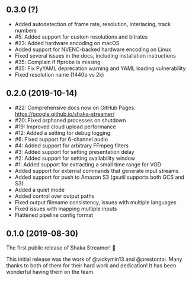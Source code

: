 ## 0.3.0 (?)

 - Added autodetection of frame rate, resolution, interlacing, track numbers
 - #5: Added support for custom resolutions and bitrates
 - #23: Added hardware encoding on macOS
 - Added support for NVENC-backed hardware encoding on Linux
 - Fixed several issues in the docs, including installation instructions
 - #35: Complain if ffprobe is missing
 - #35: Fix PyYAML deprecation warning and YAML loading vulnerability
 - Fixed resolution name (1440p vs 2k)


## 0.2.0 (2019-10-14)

 - #22: Comprehensive docs now on GitHub Pages: https://google.github.io/shaka-streamer/
 - #20: Fixed orphaned processes on shutdown
 - #19: Improved cloud upload performance
 - #12: Added a setting for debug logging
 - #6: Fixed support for 6-channel audio
 - #4: Added support for arbitrary FFmpeg filters
 - #3: Added support for setting presentation delay
 - #2: Added support for setting availability window
 - #1: Added support for extracting a small time range for VOD
 - Added support for external commands that generate input streams
 - Added support for push to Amazon S3 (gsutil supports both GCS and S3)
 - Added a quiet mode
 - Added control over output paths
 - Fixed output filename consistency, issues with multiple languages
 - Fixed issues with mapping multiple inputs
 - Flattened pipeline config format


## 0.1.0 (2019-08-30)

The first public release of Shaka Streamer! :tada:

This initial release was the work of @vickymin13 and @prestontai. Many thanks
to both of them for their hard work and dedication! It has been wonderful
having them on the team.
